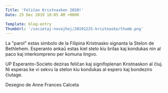 ```yaml
---
Title: 'Feliĉan Kristnaskon 2020!'
Date: 25 Dec 2019 10:05 AM +0800

Template: blog-entry
ThumbUrl: '/societaj-novajhoj/20191225-kristnasko/thumb.png'
---
```


La "parol" estas simbolo de la Filipina Kristnasko signanta la Stelon de Bethlehem. Esperanto ankaŭ estas kiel stelo kiu brilas kaj kondukas nin al paco kaj interkompreno per komuna lingvo.

UP Esperanto-Societo deziras feliĉan kaj signifoplenan Kristnaskon al ĉiuj. Ni esperas ke vi sekvu la stelon kiu kondukas al espero kaj bondeziro ĉiutage.

Desegno de Anne Frances Calceta
